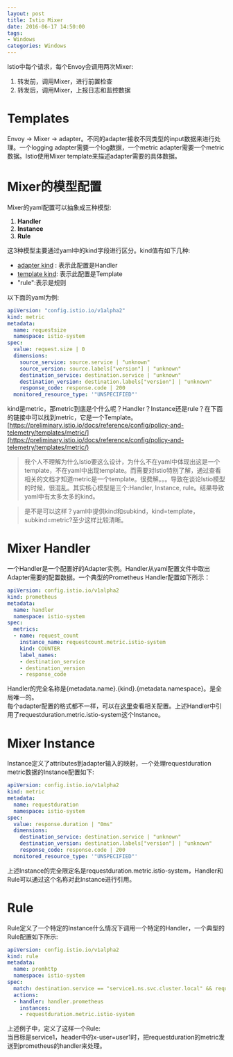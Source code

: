 ```yaml
---
layout: post
title: Istio Mixer
date: 2016-06-17 14:50:00
tags:
- Windows
categories: Windows
---
```


Istio中每个请求，每个Envoy会调用两次Mixer:
1. 转发前，调用Mixer，进行前置检查
2. 转发后，调用Mixer，上报日志和监控数据

# Templates
Envoy -> Mixer -> adapter。不同的adapter接收不同类型的input数据来进行处理。一个logging adapter需要一个log数据，一个metric adapter需要一个metric数据。Istio使用Mixer template来描述adapter需要的具体数据。        

# Mixer的模型配置
Mixer的yaml配置可以抽象成三种模型:
1. **Handler**
2. **Instance**
3. **Rule**

这3种模型主要通过yaml中的kind字段进行区分。kind值有如下几种:
* [adapter kind](https://preliminary.istio.io/docs/reference/config/policy-and-telemetry/adapters/) : 表示此配置是Handler
* [template kind](https://preliminary.istio.io/docs/reference/config/policy-and-telemetry/templates/): 表示此配置是Template
* "rule":表示是规则

以下面的yaml为例:
```yaml
apiVersion: "config.istio.io/v1alpha2"
kind: metric
metadata:
  name: requestsize
  namespace: istio-system
spec:
  value: request.size | 0
  dimensions:
    source_service: source.service | "unknown"
    source_version: source.labels["version"] | "unknown"
    destination_service: destination.service | "unknown"
    destination_version: destination.labels["version"] | "unknown"
    response_code: response.code | 200
  monitored_resource_type: '"UNSPECIFIED"'
```
kind是metric，那metric到底是个什么呢？Handler？Instance还是rule？在下面的链接中可以找到metric，它是一个Template。
[https://preliminary.istio.io/docs/reference/config/policy-and-telemetry/templates/metric/](https://preliminary.istio.io/docs/reference/config/policy-and-telemetry/templates/metric/)

> 我个人不理解为什么Istio要这么设计，为什么不在yaml中体现出这是一个template，不在yaml中出现template。而需要对Istio特别了解，通过查看相关的文档才知道metric是一个template。很费解。。。导致在谈论Istio模型的时候，很混乱。其实核心模型是三个:Handler, Instance, rule。结果导致yaml中有太多太多的kind。 

> 是不是可以这样？yaml中提供kind和subkind，kind=template，subkind=metric?至少这样比较清晰。



# Mixer Handler
一个Handler是一个配置好的Adapter实例。Handler从yaml配置文件中取出Adapter需要的配置数据。一个典型的Prometheus Handler配置如下所示：
```yaml
apiVersion: config.istio.io/v1alpha2
kind: prometheus
metadata:
  name: handler
  namespace: istio-system
spec:
  metrics:
  - name: request_count
    instance_name: requestcount.metric.istio-system
    kind: COUNTER
    label_names:
    - destination_service
    - destination_version
    - response_code
```

Handler的完全名称是{metadata.name}.{kind}.{metadata.namespace}。是全局唯一的。    
每个adapter配置的格式都不一样，可以在[这里](https://istio.io/docs/reference/config/policy-and-telemetry/adapters/)查看相关配置。上述Handler中引用了requestduration.metric.istio-system这个Instance。

# Mixer Instance
Instance定义了attributes到adapter输入的映射，一个处理requestduration metric数据的Instance配置如下:
```yaml
apiVersion: config.istio.io/v1alpha2
kind: metric
metadata:
  name: requestduration
  namespace: istio-system
spec:
  value: response.duration | "0ms"
  dimensions:
    destination_service: destination.service | "unknown"
    destination_version: destination.labels["version"] | "unknown"
    response_code: response.code | 200
  monitored_resource_type: '"UNSPECIFIED"'
```
上述Instance的完全限定名是requestduration.metric.istio-system，Handler和Rule可以通过这个名称对此Instance进行引用。

# Rule
Rule定义了一个特定的Instance什么情况下调用一个特定的Handler，一个典型的Rule配置如下所示:
```yaml
apiVersion: config.istio.io/v1alpha2
kind: rule
metadata:
  name: promhttp
  namespace: istio-system
spec:
  match: destination.service == "service1.ns.svc.cluster.local" && request.headers["x-user"] == "user1"
  actions:
  - handler: handler.prometheus
    instances:
    - requestduration.metric.istio-system
```
上述例子中，定义了这样一个Rule:        
当目标是service1，header中的x-user=user1时，把requestduration的metric发送到prometheus的handler来处理。



